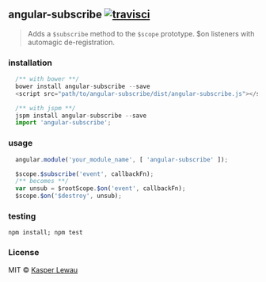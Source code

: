 ## angular-subscribe [![travisci](https://travis-ci.org/kasperlewau/angular-subscribe.svg?branch=master)](https://travis-ci.org/kasperlewau/angular-subscribe)
> Adds a `$subscribe` method to the `$scope` prototype. $on listeners with automagic de-registration.

### installation
```js
  /** with bower **/
  bower install angular-subscribe --save
  <script src="path/to/angular-subscribe/dist/angular-subscribe.js"></script>

  /** with jspm **/
  jspm install angular-subscribe --save
  import 'angular-subscribe';
```
### usage
```js
  angular.module('your_module_name', [ 'angular-subscribe' ]);
```
```js
  $scope.$subscribe('event', callbackFn);
  /** becomes **/
  var unsub = $rootScope.$on('event', callbackFn);
  $scope.$on('$destroy', unsub);
```

### testing
`npm install; npm test`

### License
MIT © [Kasper Lewau](github.com/kasperlewau)
